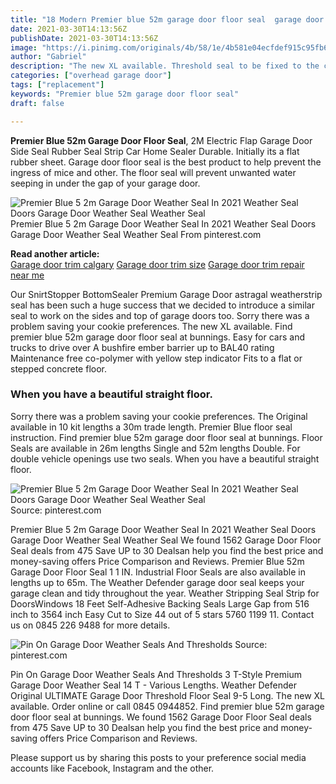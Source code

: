 ```yaml
---
title: "18 Modern Premier blue 52m garage door floor seal  garage door Style"
date: 2021-03-30T14:13:56Z
publishDate: 2021-03-30T14:13:56Z
image: "https://i.pinimg.com/originals/4b/58/1e/4b581e04ecfdef915c95fb6bda5ee7ef.jpg"
author: "Gabriel"
description: "The new XL available. Threshold seal to be fixed to the concrete floor directly under a garage door. Premier blue 52m garage door floor seal"
categories: ["overhead garage door"]
tags: ["replacement"]
keywords: "Premier blue 52m garage door floor seal"
draft: false

---
```

<!-- Head tag Code -->
**Premier Blue 52m Garage Door Floor Seal**, 2M Electric Flap Garage Door Side Seal Rubber Seal Strip Car Home Sealer Durable. Initially its a flat rubber sheet. Garage door floor seal is the best product to help prevent the ingress of mice and other. The floor seal will prevent unwanted water seeping in under the gap of your garage door.

![Premier Blue 5 2m Garage Door Weather Seal In 2021 Weather Seal Doors Garage Door Weather Seal Weather Seal](https://i.pinimg.com/736x/e6/42/73/e64273b188845d7ba7498c9481a4b697.jpg "Premier Blue 5 2m Garage Door Weather Seal In 2021 Weather Seal Doors Garage Door Weather Seal Weather Seal")
Premier Blue 5 2m Garage Door Weather Seal In 2021 Weather Seal Doors Garage Door Weather Seal Weather Seal From pinterest.com

**Read another article:**  
[Garage door trim calgary](/garage-door-trim-calgary/)
[Garage door trim size](/garage-door-trim-size/)
[Garage door trim repair near me](/garage-door-trim-repair-near-me/)


Our SnirtStopper BottomSealer Premium Garage Door astragal weatherstrip seal has been such a huge success that we decided to introduce a similar seal to work on the sides and top of garage doors too. Sorry there was a problem saving your cookie preferences. The new XL available. Find premier blue 52m garage door floor seal at bunnings. Easy for cars and trucks to drive over A bushfire ember barrier up to BAL40 rating Maintenance free co-polymer with yellow step indicator Fits to a flat or stepped concrete floor.

### When you have a beautiful straight floor.

Sorry there was a problem saving your cookie preferences. The Original available in 10 kit lengths a 30m trade length. Premier Blue floor seal instruction. Find premier blue 52m garage door floor seal at bunnings. Floor Seals are available in 26m lengths Single and 52m lengths Double. For double vehicle openings use two seals. When you have a beautiful straight floor.


![Premier Blue 5 2m Garage Door Weather Seal In 2021 Weather Seal Doors Garage Door Weather Seal Weather Seal](https://i.pinimg.com/736x/e6/42/73/e64273b188845d7ba7498c9481a4b697.jpg "Premier Blue 5 2m Garage Door Weather Seal In 2021 Weather Seal Doors Garage Door Weather Seal Weather Seal")
Source: pinterest.com

Premier Blue 5 2m Garage Door Weather Seal In 2021 Weather Seal Doors Garage Door Weather Seal Weather Seal We found 1562 Garage Door Floor Seal deals from 475 Save UP to 30 Dealsan help you find the best price and money-saving offers Price Comparison and Reviews. Premier Blue 52m Garage Door Floor Seal 1 1 IN. Industrial Floor Seals are also available in lengths up to 65m. The Weather Defender garage door seal keeps your garage clean and tidy throughout the year. Weather Stripping Seal Strip for DoorsWindows 18 Feet Self-Adhesive Backing Seals Large Gap from 516 inch to 3564 inch Easy Cut to Size 44 out of 5 stars 5760 1199 11. Contact us on 0845 226 9488 for more details.

![Pin On Garage Door Weather Seals And Thresholds](https://i.pinimg.com/originals/4b/58/1e/4b581e04ecfdef915c95fb6bda5ee7ef.jpg "Pin On Garage Door Weather Seals And Thresholds")
Source: pinterest.com

Pin On Garage Door Weather Seals And Thresholds 3 T-Style Premium Garage Door Weather Seal 14 T - Various Lengths. Weather Defender Original ULTIMATE Garage Door Threshold Floor Seal 9-5 Long. The new XL available. Order online or call 0845 0944852. Find premier blue 52m garage door floor seal at bunnings. We found 1562 Garage Door Floor Seal deals from 475 Save UP to 30 Dealsan help you find the best price and money-saving offers Price Comparison and Reviews.

Please support us by sharing this posts to your preference social media accounts like Facebook, Instagram and the other.


